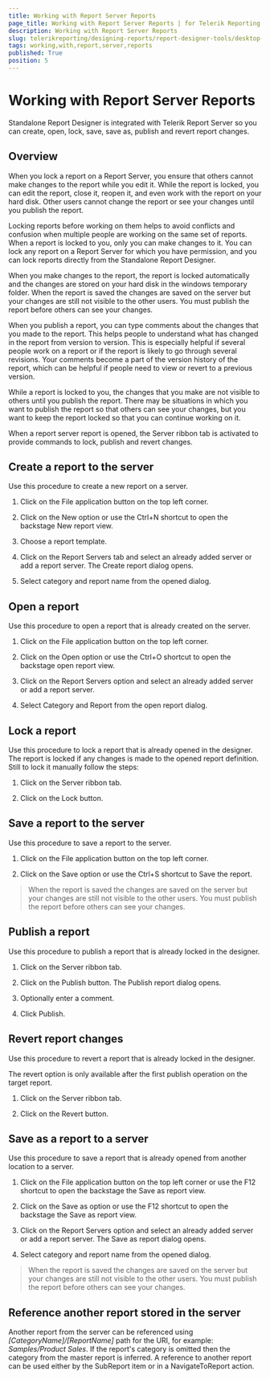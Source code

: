 ```yaml
---
title: Working with Report Server Reports
page_title: Working with Report Server Reports | for Telerik Reporting Documentation
description: Working with Report Server Reports
slug: telerikreporting/designing-reports/report-designer-tools/desktop-designers/standalone-report-designer/working-with-report-server-reports
tags: working,with,report,server,reports
published: True
position: 5
---
```


# Working with Report Server Reports

Standalone Report Designer is integrated with Telerik Report Server so you can create, open, lock, save, save as, publish and revert report changes.

## Overview

When you lock a report on a Report Server, you ensure that others cannot make changes to the report while you edit it. While the report is locked, you can edit the report, close it, reopen it, and even work with the report on your hard disk. Other users cannot change the report or see your changes until you publish the report. 

Locking reports before working on them helps to avoid conflicts and confusion when multiple people are working on the same set of reports. When a report is locked to you, only you can make changes to it. You can lock any report on a Report Server for which you have permission, and you can lock reports directly from the Standalone Report Designer. 

When you make changes to the report, the report is locked automatically and the changes are stored on your hard disk in the windows temporary folder. When the report is saved the changes are saved on the server but your changes are still not visible to the other users. You must publish the report before others can see your changes. 

When you publish a report, you can type comments about the changes that you made to the report. This helps people to understand what has changed in the report from version to version. This is especially helpful if several people work on a report or if the report is likely to go through several revisions. Your comments become a part of the version history of the report, which can be helpful if people need to view or revert to a previous version. 

While a report is locked to you, the changes that you make are not visible to others until you publish the report. There may be situations in which you want to publish the report so that others can see your changes, but you want to keep the report locked so that you can continue working on it. 

When a report server report is opened, the Server ribbon tab is activated to provide commands to lock, publish and revert changes. 

## Create a report to the server

Use this procedure to create a new report on a server. 

1. Click on the File application button on the top left corner. 

1. Click on the New option or use the Ctrl+N shortcut to open the backstage New report view. 

1. Choose a report template. 

1. Click on the Report Servers tab and select an already added server or add a report server. The Create report dialog opens. 

1. Select category and report name from the opened dialog. 


## Open a report

Use this procedure to open a report that is already created on the server. 

1. Click on the File application button on the top left corner. 

1. Click on the Open option or use the Ctrl+O shortcut to open the backstage open report view. 

1. Click on the Report Servers option and select an already added server or add a report server. 

1. Select Category and Report from the open report dialog. 


## Lock a report

Use this procedure to lock a report that is already opened in the designer. The report is locked if any changes is made to the opened report definition. Still to lock it manually follow the steps: 

1. Click on the Server ribbon tab. 

1. Click on the Lock button. 


## Save a report to the server

Use this procedure to save a report to the server. 

1. Click on the File application button on the top left corner. 

1. Click on the Save option or use the Ctrl+S shortcut to Save the report. 

> When the report is saved the changes are saved on the server but your changes are still not visible to the other users. You must publish the report before others can see your changes. 


## Publish a report

Use this procedure to publish a report that is already locked in the designer. 

1. Click on the Server ribbon tab. 

1. Click on the Publish button. The Publish report dialog opens. 

1. Optionally enter a comment. 

1. Click Publish. 


## Revert report changes

Use this procedure to revert a report that is already locked in the designer. 

The revert option is only available after the first publish operation on the target report. 

1. Click on the Server ribbon tab. 

1. Click on the Revert button. 


## Save as a report to a server

Use this procedure to save a report that is already opened from another location to a server. 

1. Click on the File application button on the top left corner or use the F12 shortcut to open the backstage the Save as report view. 

1. Click on the Save as option or use the F12 shortcut to open the backstage the Save as report view. 

1. Click on the Report Servers option and select an already added server or add a report server. The Save as report dialog opens. 

1. Select category and report name from the opened dialog. 

> When the report is saved the changes are saved on the server but your changes are still not visible to the other users. You must publish the report before others can see your changes. 


## Reference another report stored in the server

Another report from the server can be referenced using *[CategoryName]/[ReportName]* path for the URI, for example: *Samples/Product Sales*. If the report's category is omitted then the category from the master report is inferred. A reference to another report can be used either by the SubReport item or in a NavigateToReport action. 
